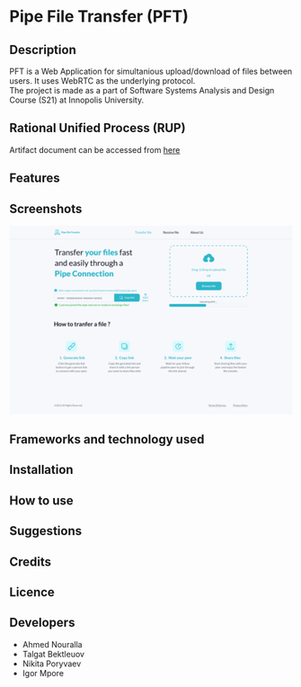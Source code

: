 # Pipe File Transfer (PFT)

## Description
PFT is a Web Application for simultanious upload/download of files between users. It uses WebRTC as the underlying protocol.  
The project is made as a part of Software Systems Analysis and Design Course (S21) at Innopolis University.  
## Rational Unified Process (RUP)
Artifact document can be accessed from [here](https://docs.google.com/document/d/1GqM4aWmn1mIMESfchbyP4V_1bdpMjHSS/edit?usp=sharing&ouid=115455970424621213111&rtpof=true&sd=true)
## Features

## Screenshots
![alt text](https://github.com/Sh3B0/pft/blob/main/Pictures/Transfer%20file.png)
## Frameworks and technology used

## Installation 

## How to use

## Suggestions

## Credits

## Licence


## Developers
- Ahmed Nouralla
- Talgat Bektleuov
- Nikita Poryvaev
- Igor Mpore
 
